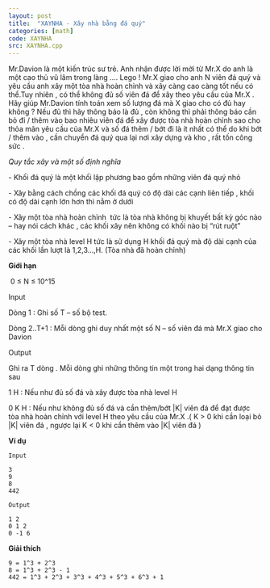 ```yaml
---
layout: post
title:  "XAYNHA - Xây nhà bằng đá quý"
categories: [math]
code: XAYNHA
src: XAYNHA.cpp
---
```



Mr.Davion là một kiến trúc sư trẻ. Anh nhận được lời mời từ Mr.X do anh là một cao thủ vũ lâm trong làng …. Lego ! Mr.X giao cho anh N viên đá quý và yêu cầu anh xây một tòa nhà hoàn chỉnh và xây càng cao càng tốt nếu có thể.Tuy nhiên , có thể không đủ số viên đá để xây theo yêu cầu của Mr.X . Hãy giúp Mr.Davion tính toán xem số lượng đá mà X giao cho có đủ hay không ? Nếu đủ thì hãy thông báo là đủ , còn không thì phải thông báo cần bỏ đi / thêm vào bao nhiêu viên đá để xây được tòa nhà hoàn chỉnh sao cho thỏa mãn yêu cầu của Mr.X và số đá thêm / bớt đi là ít nhất có thể do khi bớt / thêm vào , cần chuyển đá quý qua lại nơi xây dựng và kho , rất tốn công sức .

_Quy tắc xây và một số định nghĩa_

\- Khối đá quý là một khối lập phương bao gồm những viên đá quý nhỏ 

\- Xây bằng cách chồng các khối đá quý có độ dài các cạnh liên tiếp , khối có độ dài cạnh lớn hơn thì nằm ở dưới

\- Xây một tòa nhà hoàn chỉnh  tức là tòa nhà không bị khuyết bất kỳ góc nào – hay nói cách khác , các khối xây nên không có khối nào bị “rút ruột”

\- Xây một tòa nhà level H tức là sử dụng H khối đá quý mà độ dài cạnh của các khối lần lượt là 1,2,3…,H. (Tòa nhà đã hoàn chỉnh)

**Giới hạn**

 0 ≤ N ≤ 10^15

Input

Dòng 1 : Ghi số T – số bộ test.

Dòng 2..T+1 : Mỗi dòng ghi duy nhất một số N – số viên đá mà Mr.X giao cho Davion

Output

Ghi ra T dòng . Mỗi dòng ghi những thông tin một trong hai dạng thông tin sau

1 H : Nếu như đủ số đá và xây được tòa nhà level H

0 K H : Nếu như không đủ số đá và cần thêm/bớt |K| viên đá để đạt được tòa nhà hoàn chỉnh với level H theo yêu cầu của Mr.X .( K > 0 khi cần loại bỏ |K| viên đá , ngược lại K < 0 khi cần thêm vào |K| viên đá )

**Ví dụ**

```
Input

3
9
8
442

Output

1 2
0 1 2
0 -1 6
```

**Giải thích**

```
9 = 1^3 + 2^3
8 = 1^3 + 2^3 - 1
442 = 1^3 + 2^3 + 3^3 + 4^3 + 5^3 + 6^3 + 1
```

<!--more-->

